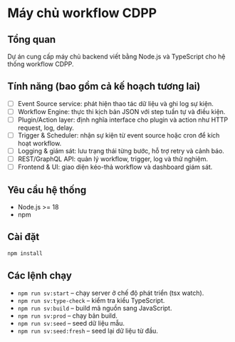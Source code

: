 # Máy chủ workflow CDPP

## Tổng quan
Dự án cung cấp máy chủ backend viết bằng Node.js và TypeScript cho hệ thống workflow CDPP.

## Tính năng (bao gồm cả kế hoạch tương lai)
- [ ] Event Source service: phát hiện thao tác dữ liệu và ghi log sự kiện.
- [ ] Workflow Engine: thực thi kịch bản JSON với step tuần tự và điều kiện.
- [ ] Plugin/Action layer: định nghĩa interface cho plugin và action như HTTP request, log, delay.
- [ ] Trigger & Scheduler: nhận sự kiện từ event source hoặc cron để kích hoạt workflow.
- [ ] Logging & giám sát: lưu trạng thái từng bước, hỗ trợ retry và cảnh báo.
- [ ] REST/GraphQL API: quản lý workflow, trigger, log và thử nghiệm.
- [ ] Frontend & UI: giao diện kéo-thả workflow và dashboard giám sát.

## Yêu cầu hệ thống
- Node.js >= 18
- npm

## Cài đặt
```bash
npm install
```

## Các lệnh chạy
- `npm run sv:start` – chạy server ở chế độ phát triển (tsx watch).
- `npm run sv:type-check` – kiểm tra kiểu TypeScript.
- `npm run sv:build` – build mã nguồn sang JavaScript.
- `npm run sv:prod` – chạy bản build.
- `npm run sv:seed` – seed dữ liệu mẫu.
- `npm run sv:seed:fresh` – seed lại dữ liệu từ đầu.

